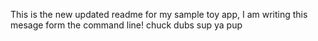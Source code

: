 This is the new updated readme for my sample toy app, I am writing this mesage form the command line!
chuck dubs
sup ya pup
